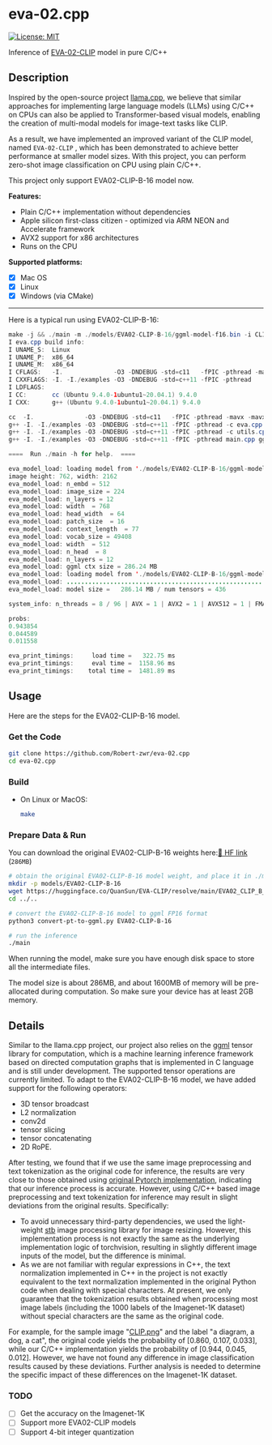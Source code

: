 # eva-02.cpp

[![License: MIT](https://img.shields.io/badge/license-MIT-blue.svg)](https://opensource.org/licenses/MIT)

Inference of [EVA-02-CLIP](https://arxiv.org/abs/2303.15389) model in pure C/C++

## Description

Inspired by the open-source project [llama.cpp](https://github.com/ggerganov/llama.cpp), we believe that similar approaches for implementing large language models (LLMs) using C/C++ on CPUs can also be applied to Transformer-based visual models, enabling the creation of multi-modal models for image-text tasks like CLIP.

As a result, we have implemented an improved variant of the CLIP model, named `EVA-02-CLIP` , which has been demonstrated to achieve better performance at smaller model sizes. With this project, you can perform zero-shot image classification on CPU using plain C/C++.

This project only support EVA02-CLIP-B-16 model now.

**Features:**

- Plain C/C++ implementation without dependencies
- Apple silicon first-class citizen - optimized via ARM NEON and Accelerate framework
- AVX2 support for x86 architectures
- Runs on the CPU

**Supported platforms:**

- [x] Mac OS
- [x] Linux
- [x] Windows (via CMake)

---

Here is a typical run using EVA02-CLIP-B-16:

```java
make -j && ./main -m ./models/EVA02-CLIP-B-16/ggml-model-f16.bin -i CLIP.png -c "a diagram,a dog,a cat"
I eva.cpp build info: 
I UNAME_S:  Linux
I UNAME_P:  x86_64
I UNAME_M:  x86_64
I CFLAGS:   -I.              -O3 -DNDEBUG -std=c11   -fPIC -pthread -mavx -mavx2 -mfma -mf16c -msse3 -mavx512f -mavx512bw -mavx512dq -mavx512vl -mavx512cd
I CXXFLAGS: -I. -I./examples -O3 -DNDEBUG -std=c++11 -fPIC -pthread
I LDFLAGS:  
I CC:       cc (Ubuntu 9.4.0-1ubuntu1~20.04.1) 9.4.0
I CXX:      g++ (Ubuntu 9.4.0-1ubuntu1~20.04.1) 9.4.0

cc  -I.              -O3 -DNDEBUG -std=c11   -fPIC -pthread -mavx -mavx2 -mfma -mf16c -msse3 -mavx512f -mavx512bw -mavx512dq -mavx512vl -mavx512cd   -c ggml.c -o ggml.o
g++ -I. -I./examples -O3 -DNDEBUG -std=c++11 -fPIC -pthread -c eva.cpp -o eva.o
g++ -I. -I./examples -O3 -DNDEBUG -std=c++11 -fPIC -pthread -c utils.cpp -o utils.o
g++ -I. -I./examples -O3 -DNDEBUG -std=c++11 -fPIC -pthread main.cpp ggml.o eva.o utils.o -o main 

====  Run ./main -h for help.  ====

eva_model_load: loading model from './models/EVA02-CLIP-B-16/ggml-model-f16.bin' - please wait ...
image height: 762, width: 2162
eva_model_load: n_embd = 512
eva_model_load: image_size = 224
eva_model_load: n_layers = 12
eva_model_load: width  = 768
eva_model_load: head_width  = 64
eva_model_load: patch_size  = 16
eva_model_load: context_length  = 77
eva_model_load: vocab_size = 49408
eva_model_load: width  = 512
eva_model_load: n_head  = 8
eva_model_load: n_layers = 12
eva_model_load: ggml ctx size = 286.24 MB
eva_model_load: loading model from './models/EVA02-CLIP-B-16/ggml-model-f16.bin'
eva_model_load: ...................................................... done
eva_model_load: model size =   286.14 MB / num tensors = 436

system_info: n_threads = 8 / 96 | AVX = 1 | AVX2 = 1 | AVX512 = 1 | FMA = 1 | NEON = 0 | ARM_FMA = 0 | F16C = 1 | FP16_VA = 0 | WASM_SIMD = 0 | BLAS = 0 | SSE3 = 1 | VSX = 0 | 

probs:
0.943854
0.044589
0.011558

eva_print_timings:     load time =   322.75 ms
eva_print_timings:     eval time =  1158.96 ms
eva_print_timings:    total time =  1481.89 ms
```

## Usage

Here are the steps for the EVA02-CLIP-B-16 model.

### Get the Code

```bash
git clone https://github.com/Robert-zwr/eva-02.cpp
cd eva-02.cpp
```

### Build

- On Linux or MacOS:

  ```bash
  make
  ```

### Prepare Data & Run

You can download the original EVA02-CLIP-B-16 weights here:[🤗 HF link](https://huggingface.co/QuanSun/EVA-CLIP/blob/main/EVA02_CLIP_B_psz16_s8B.pt) (`286MB`)

```bash
# obtain the original EVA02-CLIP-B-16 model weight, and place it in ./models/EVA02-CLIP-B-16
mkdir -p models/EVA02-CLIP-B-16
wget https://huggingface.co/QuanSun/EVA-CLIP/resolve/main/EVA02_CLIP_B_psz16_s8B.pt
cd ../..

# convert the EVA02-CLIP-B-16 model to ggml FP16 format
python3 convert-pt-to-ggml.py EVA02-CLIP-B-16

# run the inference
./main
```

When running the model, make sure you have enough disk space to store all the intermediate files.

The model size is about 286MB, and about 1600MB of memory will be pre-allocated during computation. So make sure your device has at least 2GB memory. 

## Details

Similar to the llama.cpp project, our project also relies on the [ggml](https://github.com/ggerganov/ggml) tensor library for computation, which is a machine learning inference framework based on directed computation graphs that is implemented in C language and is still under development. The supported tensor operations are currently limited. To adapt to the EVA02-CLIP-B-16 model, we have added support for the following operators:

+ 3D tensor broadcast
+ L2 normalization
+ conv2d
+ tensor slicing
+ tensor concatenating
+ 2D RoPE.

After testing, we found that if we use the same image preprocessing and text tokenization as the original code for inference, the results are very close to those obtained using [original Pytorch implementation](https://github.com/baaivision/EVA/tree/master/EVA-CLIP), indicating that our inference process is accurate. However, using C/C++ based image preprocessing and text tokenization for inference may result in slight deviations from the original results. Specifically:

- To avoid unnecessary third-party dependencies, we used the light-weight [stb](https://github.com/nothings/stb) image processing library for image resizing. However, this implementation process is not exactly the same as the underlying implementation logic of torchvision, resulting in slightly different image inputs of the model, but the difference is minimal.
- As we are not familiar with regular expressions in C++, the text normalization implemented in C++ in the project is not exactly equivalent to the text normalization implemented in the original Python code when dealing with special characters. At present, we only guarantee that the tokenization results obtained when processing most image labels (including the 1000 labels of the Imagenet-1K dataset) without special characters are the same as the original code.

For example, for the sample image "[CLIP.png](https://github.com/Robert-zwr/eva-02.cpp/blob/main/CLIP.png)" and the label "a diagram, a dog, a cat", the original code yields the probability of [0.860, 0.107, 0.033], while our C/C++ implementation yields the probability of [0.944, 0.045, 0.012]. However, we have not found any difference in image classification results caused by these deviations. Further analysis is needed to determine the specific impact of these differences on the Imagenet-1K dataset.

### TODO

- [ ] Get the accuracy on the Imagenet-1K
- [ ] Support more EVA02-CLIP models
- [ ] Support 4-bit integer quantization
